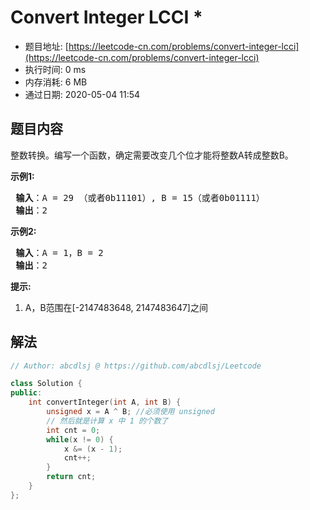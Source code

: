 # Convert Integer LCCI *
- 题目地址: [https://leetcode-cn.com/problems/convert-integer-lcci](https://leetcode-cn.com/problems/convert-integer-lcci)
- 执行时间: 0 ms
- 内存消耗: 6 MB
- 通过日期: 2020-05-04 11:54

## 题目内容
<p>整数转换。编写一个函数，确定需要改变几个位才能将整数A转成整数B。</p>

<p> <strong>示例1:</strong></p>

<pre>
<strong> 输入</strong>：A = 29 （或者0b11101）, B = 15（或者0b01111）
<strong> 输出</strong>：2
</pre>

<p> <strong>示例2:</strong></p>

<pre>
<strong> 输入</strong>：A = 1，B = 2
<strong> 输出</strong>：2
</pre>

<p> <strong>提示:</strong></p>

<ol>
<li>A，B范围在[-2147483648, 2147483647]之间</li>
</ol>


## 解法
```cpp
// Author: abcdlsj @ https://github.com/abcdlsj/Leetcode

class Solution {
public:
    int convertInteger(int A, int B) {
        unsigned x = A ^ B; //必须使用 unsigned
        // 然后就是计算 x 中 1 的个数了
        int cnt = 0;
        while(x != 0) {
            x &= (x - 1);
            cnt++;
        }
        return cnt;
    }
};

```
